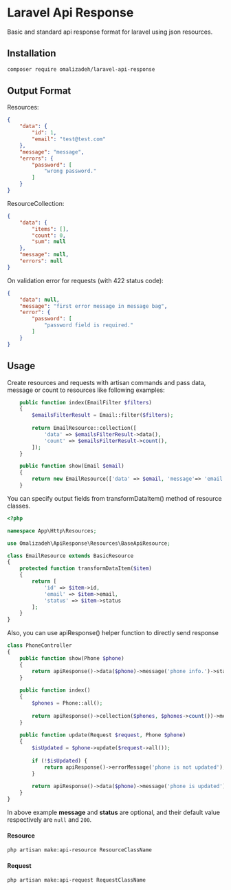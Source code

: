 # Laravel Api Response

Basic and standard api response format for laravel using json resources.

## Installation

```bash
composer require omalizadeh/laravel-api-response
```

## Output Format

Resources:

```json
{
    "data": {
        "id": 1,
        "email": "test@test.com"
    },
    "message": "message",
    "errors": {
        "password": [
            "wrong password."
        ]
    }
}
```

ResourceCollection:

```json
{
    "data": {
        "items": [],
        "count": 0,
        "sum": null
    },
    "message": null,
    "errors": null
}
```

On validation error for requests (with 422 status code):

```json
{
    "data": null,
    "message": "first error message in message bag",
    "error": {
        "password": [
            "password field is required."
        ]
    }
}
```

## Usage

Create resources and requests with artisan commands and pass data, message or count to resources like following
examples:

```php
    public function index(EmailFilter $filters)
    {
        $emailsFilterResult = Email::filter($filters);
        
        return EmailResource::collection([
            'data' => $emailsFilterResult->data(),
            'count' => $emailsFilterResult->count(),
        ]);
    }
```

```php
    public function show(Email $email)
    {
        return new EmailResource(['data' => $email, 'message'=> 'email info.']);
    }
```

You can specify output fields from transformDataItem() method of resource classes.

```php
<?php

namespace App\Http\Resources;

use Omalizadeh\ApiResponse\Resources\BaseApiResource;

class EmailResource extends BasicResource
{
    protected function transformDataItem($item)
    {
        return [
            'id' => $item->id,
            'email' => $item->email,
            'status' => $item->status
        ];
    }
}

```

Also, you can use apiResponse() helper function to directly send response

```php
class PhoneController 
{
    public function show(Phone $phone)
    {
        return apiResponse()->data($phone)->message('phone info.')->status(200)->get();
    }
    
    public function index() 
    {
        $phones = Phone::all();
        
        return apiResponse()->collection($phones, $phones->count())->message('phone info.')->status(200)->get();
    }
    
    public function update(Request $request, Phone $phone) 
    {
        $isUpdated = $phone->update($request->all());
        
        if (!$isUpdated) {
            return apiResponse()->errorMessage('phone is not updated');
        }
        
        return apiResponse()->data($phone)->message('phone is updated')->get();
    }
}
```

In above example **message** and **status** are optional, and their default value respectively are `null` and `200`.

#### Resource

```bash
php artisan make:api-resource ResourceClassName
```

#### Request

```bash
php artisan make:api-request RequestClassName
```
